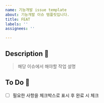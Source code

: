 ```yaml
---
name: 기능개발 issue template
about: 기능개발 이슈 템플릿입니다.
title: FEAT
labels: ''
assignees: ''

---
```


## Description 🧩
> 해당 이슈에서 해야할 작업 설명

## To Do 🎢
- [ ] 필요한 사항을 체크박스로 표시 후 완료 시 체크
